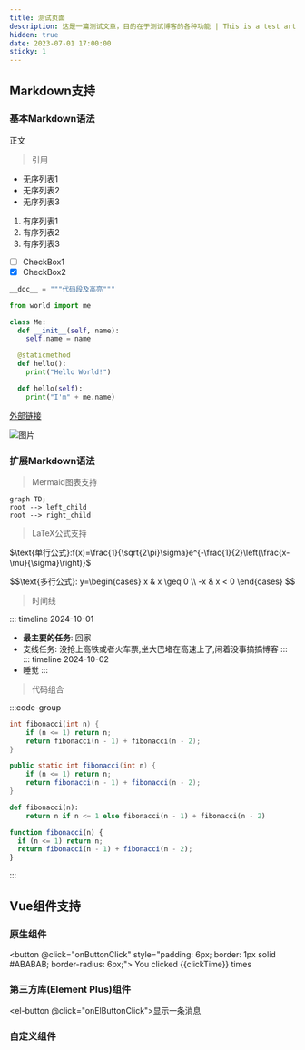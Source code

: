 ```yaml
---
title: 测试页面
description: 这是一篇测试文章，目的在于测试博客的各种功能 | This is a test article, which is used to test the functions of the blog.
hidden: true
date: 2023-07-01 17:00:00
sticky: 1
---
```


## Markdown支持

### 基本Markdown语法

正文

> 引用

* 无序列表1
* 无序列表2
* 无序列表3

1. 有序列表1
2. 有序列表2
3. 有序列表3

* [ ] CheckBox1
* [x] CheckBox2

```python
__doc__ = """代码段及高亮"""

from world import me

class Me:
  def __init__(self, name):
    self.name = name

  @staticmethod
  def hello():
    print("Hello World!")

  def hello(self):
    print("I'm" + me.name)
```

[外部链接](https://www.bilibili.com)

![图片](/public/assets/default_cover.webp "测试图片")

### 扩展Markdown语法

> Mermaid图表支持

```mermaid
graph TD;
root --> left_child
root --> right_child
```

> LaTeX公式支持

$\text{单行公式}:f(x)=\frac{1}{\sqrt{2\pi}\sigma}e^{-\frac{1}{2}\left(\frac{x-\mu}{\sigma}\right)}$

$$\text{多行公式}:
y=\begin{cases}
  x & x \geq 0 \\
  -x & x < 0
\end{cases}
$$

> 时间线

::: timeline 2024-10-01
* **最主要的任务**: 回家
* 支线任务: 没抢上高铁或者火车票,坐大巴堵在高速上了,闲着没事搞搞博客
:::
::: timeline 2024-10-02
* 睡觉
:::

> 代码组合

:::code-group
```c [1 C语言版]
int fibonacci(int n) {
    if (n <= 1) return n;
    return fibonacci(n - 1) + fibonacci(n - 2);
}
```
```java [2 Java版]
public static int fibonacci(int n) {
    if (n <= 1) return n;
    return fibonacci(n - 1) + fibonacci(n - 2);
}
```
```python [3 Python版]
def fibonacci(n):
    return n if n <= 1 else fibonacci(n - 1) + fibonacci(n - 2)
```
```javascript [4 JavaScript版]
function fibonacci(n) {
  if (n <= 1) return n;
  return fibonacci(n - 1) + fibonacci(n - 2);
}
```
:::

## Vue组件支持

<script setup>
  import { ref } from 'vue';
  import { ElMessage } from 'element-plus';
  import MultiLevelMenu from '/public/vue-demos/MultiLevelMenu.vue';

  const clickTime = ref(0);
  const onButtonClick = () => {
    clickTime.value++;
  }

  const onElButtonClick = () => {
    ElMessage.success('这是一条消息');
  }

  const demoApiData = ref([{
    menuName: "item1",
    hasChild: false,
    icon: "Setting",
    children: []
  }, {
    menuName: "item2",
    hasChild: true,
    icon: "Document",
    children: [{
      menuName: "item2-1",
      hasChild: false,
      icon: "Check",
      children: []
    }, {
      menuName: "item2-2",
      hasChild: true,
      icon: "Switch",
      children: [{
        menuName: "item2-2-1",
        hasChild: false,
        icon: "Open",
        children: []
      }]
    }]
  }])
</script>

### 原生组件

<button @click="onButtonClick" style="padding: 6px; border: 1px solid #ABABAB; border-radius: 6px;">
  You clicked {{clickTime}} times
</button>

### 第三方库(Element Plus)组件

<el-button @click="onElButtonClick">显示一条消息</el-button>

### 自定义组件

<MultiLevelMenu :router-list="demoApiData" />
